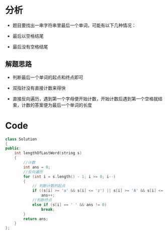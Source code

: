 # 分析

- 题目要找出一串字符串里最后一个单词，可能有以下几种情况：

- 最后以空格结尾
- 最后没有空格结尾

## 解题思路
- 判断最后一个单词的起点和终点即可

- 双指针没有直接计数来得快

- 直接反向遍历，遇到第一个字母便开始计数，开始计数后遇到第一个空格就结束，计数的答案便为最后一个单词的长度

# Code

```c++
class Solution
{
public:
    int lengthOfLastWord(string s)
    {
        //计数
        int ans = 0;
        //反向遍历
        for (int i = s.length() - 1; i >= 0; i--)
        {
            // 判断计数的起点
            if ((s[i] >= 'a' && s[i] <= 'z') || s[i] >= 'A' && s[i] <= 'Z')
                ans++;
            //判断终点
            else if (s[i] == ' ' && ans != 0)
                break;
        }
        return ans;
    }
};
```



